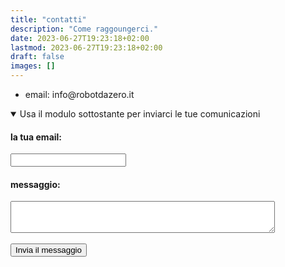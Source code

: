 ```yaml
---
title: "contatti"
description: "Come raggoungerci."
date: 2023-06-27T19:23:18+02:00
lastmod: 2023-06-27T19:23:18+02:00
draft: false
images: []
---
```




<ul>
<li>email: info@robotdazero.it</li>
</ul>

<details open="">
  <summary>Usa il modulo sottostante per inviarci le tue comunicazioni
</summary>
<form action="https://formspree.io/f/xyybpbln" method="POST">
  <label>
    <h4>la tua email:</h4>
    <input type="email" name="email">
  </label>
  <label>
    <h4> messaggio:</h4>
    <textarea cols="50" rows="3"  name="message"></textarea>
  </label>
  <br>
  <br>
  <button class="btn btn-primary btn-lg px-4 mb-2" type="submit">Invia il messaggio</button>
</form>
</details>
